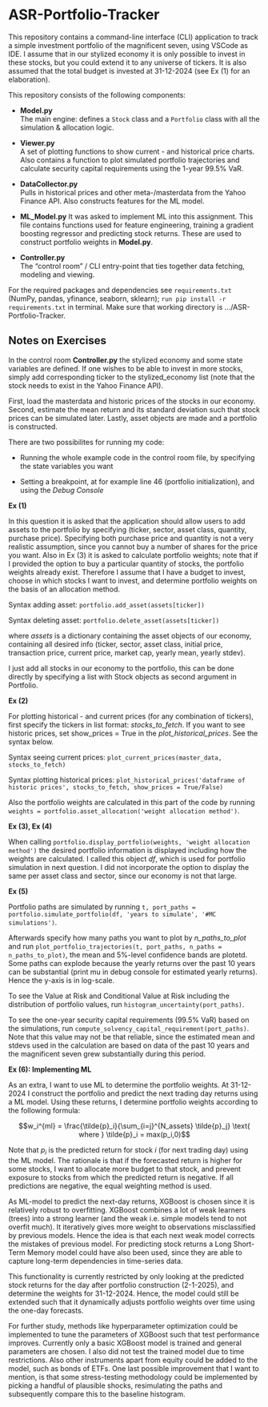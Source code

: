 # ASR-Portfolio-Tracker

This repository contains a command-line interface (CLI) application to track a simple investment portfolio of the magnificent seven, using VSCode as IDE. I assume that in our stylized economy it is only possible to invest in these stocks, but you could extend it to any universe of tickers. It is also assumed that the total budget is invested at 31-12-2024 (see Ex (1) for an elaboration).

This repository consists of the following components:

- **Model.py**  
  The main engine: defines a `Stock` class and a `Portfolio` class with all the simulation & allocation logic.

- **Viewer.py**  
  A set of plotting functions to show current - and historical price charts. Also contains a function to plot simulated portfolio trajectories and calculate security capital requirements using the 1-year 99.5% VaR.

- **DataCollector.py**  
  Pulls in historical prices and other meta-/masterdata from the Yahoo Finance API. Also constructs features for the ML model.

- **ML_Model.py**
  It was asked to implement ML into this assignment. This file contains functions used for feature engineering, training a gradient boosting regressor and predicting stock returns. These are used to construct portfolio weights in **Model.py**.

- **Controller.py**  
  The “control room” / CLI entry-point that ties together data fetching, modeling and viewing.

For the required packages and dependencies see `requirements.txt` (NumPy, pandas, yfinance, seaborn, sklearn); `run pip install -r requirements.txt` in terminal. Make sure that working directory is .../ASR-Portfolio-Tracker.

## Notes on Exercises

In the control room **Controller.py** the stylized economy and some state variables are defined. If one wishes to be able to invest in more stocks, simply add corresponding ticker to the stylized_economy list (note that the stock needs to exist in the Yahoo Finance API). 

First, load the masterdata and historic prices of the stocks in our economy. Second, estimate the mean return and its standard deviation such that stock prices can be simulated later. Lastly, asset objects are made and a portfolio is constructed.

There are two possibilites for running my code:

- Running the whole example code in the control room file, by specifying the state variables you want

- Setting a breakpoint, at for example line 46 (portfolio initialization), and using the *Debug Console*

**Ex (1)**

In this question it is asked that the application should allow users to add assets to the portfolio by specifying (ticker, sector, asset class, quantity, purchase price). Specifying both purchase price and quantity is not a very realistic assumption, since you cannot buy a number of shares for the price you want. Also in Ex (3) it is asked to calculate portfolio weights; note that if I provided the option to buy a particular quantity of stocks, the portfolio weights already exist.
Therefore I assume that I have a budget to invest, choose in which stocks I want to invest, and determine portfolio weights on the basis of an allocation method.

Syntax adding asset: `portfolio.add_asset(assets[ticker])`

Syntax deleting asset: `portfolio.delete_asset(assets[ticker])`

where *assets* is a dictionary containing the asset objects of our economy, containing all desired info (ticker, sector, asset class, initial price, transaction price, current price, market cap, yearly mean, yearly stdev).

I just add all stocks in our economy to the portfolio, this can be done directly by specifying a list with Stock objects as second argument in Portfolio.

**Ex (2)**

For plotting historical - and current prices (for any combination of tickers), first specify the tickers in list format: *stocks_to_fetch*. If you want to see historic prices, set show_prices = True in the *plot_historical_prices*. See the syntax below.

Syntax seeing current prices: `plot_current_prices(master_data, stocks_to_fetch)`

Syntax plotting historical prices: `plot_historical_prices('dataframe of historic prices', stocks_to_fetch, show_prices = True/False)`

Also the portfolio weights are calculated in this part of the code by running `weights = portfolio.asset_allocation('weight allocation method')`.

**Ex (3), Ex (4)**

When calling `portfolio.display_portfolio(weights, 'weight allocation method')` the desired portfolio information is displayed including how the weights are calculated. I called this object *df*, which is used for portfolio simulation in next question. I did not incorporate the option to display the same per asset class and sector, since our economy is not that large. 

**Ex (5)**

Portfolio paths are simulated by running `t, port_paths = portfolio.simulate_portfolio(df, 'years to simulate', '#MC simulations')`.

Afterwards specify how many paths you want to plot by *n_paths_to_plot* and run `plot_portfolio_trajectories(t, port_paths, n_paths = n_paths_to_plot)`, the mean and 5%-level confidence bands are plotetd. Some paths can explode because the yearly returns over the past 10 years can be substantial (print mu in debug console for estimated yearly returns). Hence the y-axis is in log-scale.

To see the Value at Risk and Conditional Value at Risk including the distribution of portfolio values, run `histogram_uncertainty(port_paths)`.

To see the one-year security capital requirements (99.5% VaR) based on the simulations, run `compute_solvency_capital_requirement(port_paths)`. Note that this value may not be that reliable, since the estimated mean and stdevs used in the calculation are based on data of the past 10 years and the magnificent seven grew substantially during this period.

**Ex (6): Implementing ML**

As an extra, I want to use ML to determine the portfolio weights. At 31-12-2024 I construct the portfolio and predict the next trading day returns using a ML model. Using these returns, I determine portfolio weights according to the following formula:

```math
w_i^{ml} = \frac{\tilde{p}_i}{\sum_{i=j}^{N_assets} \tilde{p}_j} \text{ where } \tilde{p}_i = max(p_i,0)
```

Note that $p_i$ is the predicted return for stock $i$ (for next trading day) using the ML model. The rationale is that if the forecasted return is higher for some stocks, I want to allocate more budget to that stock, and prevent exposure to stocks from which the predicted return is negative. If all predictions are negative, the equal weighting method is used.

As ML-model to predict the next-day returns, XGBoost is chosen since it is relatively robust to overfitting. XGBoost combines a lot of weak learners (trees) into a strong learner (and the weak i.e. simple models tend to not overfit much). It iteratively gives more weight to observations misclassified by previous models. Hence the idea is that each next weak model corrects the mistakes of previous model. For predicting stock returns a Long Short-Term Memory model could have also been used, since they are able to capture long-term dependencies in time-series data.

This functionality is currently restricted by only looking at the predicted stock returns for the day after portfolio construction (2-1-2025), and determine the weights for 31-12-2024. Hence, the model could still be extended such that it dynamically adjusts portfolio weights over time using the one-day forecasts.

For further study, methods like hyperparameter optimization could be implemented to tune the parameters of XGBoost such that test performance improves. Currently only a basic XGBoost model is trained and general parameters are chosen. I also did not test the trained model due to time restrictions. 
Also other instruments apart from equity could be added to the model, such as bonds of ETFs. One last possible improvement that I want to mention, is that some stress-testing methodology could be implemented by picking a handful of plausible shocks, resimulating the paths and subsequently compare this to the baseline histogram.
